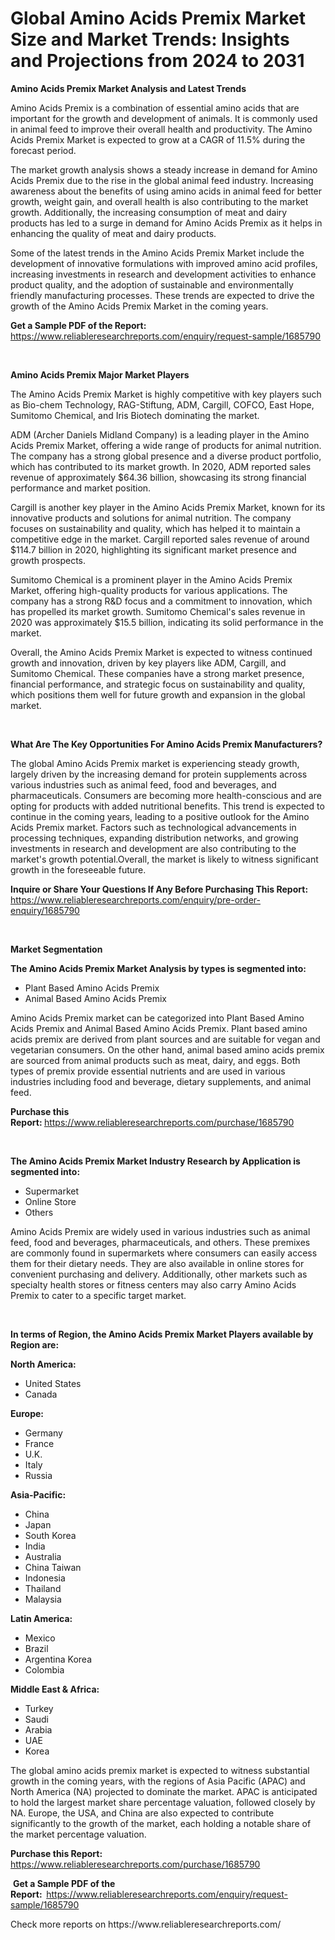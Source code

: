 <p><h1>Global Amino Acids Premix Market Size and Market Trends: Insights and Projections from 2024 to 2031</h1></p><p><strong>Amino Acids Premix Market Analysis and Latest Trends</strong></p>
<p><p>Amino Acids Premix is a combination of essential amino acids that are important for the growth and development of animals. It is commonly used in animal feed to improve their overall health and productivity. The Amino Acids Premix Market is expected to grow at a CAGR of 11.5% during the forecast period.</p><p>The market growth analysis shows a steady increase in demand for Amino Acids Premix due to the rise in the global animal feed industry. Increasing awareness about the benefits of using amino acids in animal feed for better growth, weight gain, and overall health is also contributing to the market growth. Additionally, the increasing consumption of meat and dairy products has led to a surge in demand for Amino Acids Premix as it helps in enhancing the quality of meat and dairy products.</p><p>Some of the latest trends in the Amino Acids Premix Market include the development of innovative formulations with improved amino acid profiles, increasing investments in research and development activities to enhance product quality, and the adoption of sustainable and environmentally friendly manufacturing processes. These trends are expected to drive the growth of the Amino Acids Premix Market in the coming years.</p></p>
<p><strong>Get a Sample PDF of the Report:&nbsp;</strong> <a href="https://www.reliableresearchreports.com/enquiry/request-sample/1685790">https://www.reliableresearchreports.com/enquiry/request-sample/1685790</a></p>
<p>&nbsp;</p>
<p><strong>Amino Acids Premix Major Market Players</strong></p>
<p><p>The Amino Acids Premix Market is highly competitive with key players such as Bio-chem Technology, RAG-Stiftung, ADM, Cargill, COFCO, East Hope, Sumitomo Chemical, and Iris Biotech dominating the market.</p><p>ADM (Archer Daniels Midland Company) is a leading player in the Amino Acids Premix Market, offering a wide range of products for animal nutrition. The company has a strong global presence and a diverse product portfolio, which has contributed to its market growth. In 2020, ADM reported sales revenue of approximately $64.36 billion, showcasing its strong financial performance and market position.</p><p>Cargill is another key player in the Amino Acids Premix Market, known for its innovative products and solutions for animal nutrition. The company focuses on sustainability and quality, which has helped it to maintain a competitive edge in the market. Cargill reported sales revenue of around $114.7 billion in 2020, highlighting its significant market presence and growth prospects.</p><p>Sumitomo Chemical is a prominent player in the Amino Acids Premix Market, offering high-quality products for various applications. The company has a strong R&D focus and a commitment to innovation, which has propelled its market growth. Sumitomo Chemical's sales revenue in 2020 was approximately $15.5 billion, indicating its solid performance in the market.</p><p>Overall, the Amino Acids Premix Market is expected to witness continued growth and innovation, driven by key players like ADM, Cargill, and Sumitomo Chemical. These companies have a strong market presence, financial performance, and strategic focus on sustainability and quality, which positions them well for future growth and expansion in the global market.</p></p>
<p>&nbsp;</p>
<p><strong>What Are The Key Opportunities For Amino Acids Premix Manufacturers?</strong></p>
<p><p>The global Amino Acids Premix market is experiencing steady growth, largely driven by the increasing demand for protein supplements across various industries such as animal feed, food and beverages, and pharmaceuticals. Consumers are becoming more health-conscious and are opting for products with added nutritional benefits. This trend is expected to continue in the coming years, leading to a positive outlook for the Amino Acids Premix market. Factors such as technological advancements in processing techniques, expanding distribution networks, and growing investments in research and development are also contributing to the market's growth potential.Overall, the market is likely to witness significant growth in the foreseeable future.</p></p>
<p><strong>Inquire or Share Your Questions If Any Before Purchasing This Report:</strong> <a href="https://www.reliableresearchreports.com/enquiry/pre-order-enquiry/1685790">https://www.reliableresearchreports.com/enquiry/pre-order-enquiry/1685790</a></p>
<p>&nbsp;</p>
<p><strong>Market Segmentation</strong></p>
<p><strong>The Amino Acids Premix Market Analysis by types is segmented into:</strong></p>
<p><ul><li>Plant Based Amino Acids Premix</li><li>Animal Based Amino Acids Premix</li></ul></p>
<p><p>Amino Acids Premix market can be categorized into Plant Based Amino Acids Premix and Animal Based Amino Acids Premix. Plant based amino acids premix are derived from plant sources and are suitable for vegan and vegetarian consumers. On the other hand, animal based amino acids premix are sourced from animal products such as meat, dairy, and eggs. Both types of premix provide essential nutrients and are used in various industries including food and beverage, dietary supplements, and animal feed.</p></p>
<p><strong>Purchase this Report:&nbsp;</strong><a href="https://www.reliableresearchreports.com/purchase/1685790">https://www.reliableresearchreports.com/purchase/1685790</a></p>
<p>&nbsp;</p>
<p><strong>The Amino Acids Premix Market Industry Research by Application is segmented into:</strong></p>
<p><ul><li>Supermarket</li><li>Online Store</li><li>Others</li></ul></p>
<p><p>Amino Acids Premix are widely used in various industries such as animal feed, food and beverages, pharmaceuticals, and others. These premixes are commonly found in supermarkets where consumers can easily access them for their dietary needs. They are also available in online stores for convenient purchasing and delivery. Additionally, other markets such as specialty health stores or fitness centers may also carry Amino Acids Premix to cater to a specific target market.</p></p>
<p>&nbsp;</p>
<p><strong>In terms of Region, the Amino Acids Premix Market Players available by Region are:</strong></p>
<p>
    <p> <strong> North America: </strong>
        <ul>
            <li>United States</li>
            <li>Canada</li>
        </ul>
        </p> 
    <p> <strong> Europe: </strong>
        <ul>
            <li>Germany</li>
            <li>France</li>
            <li>U.K.</li>
            <li>Italy</li>
            <li>Russia</li>
        </ul>
        </p> 
    <p> <strong> Asia-Pacific: </strong>
        <ul>
            <li>China</li>
            <li>Japan</li>
            <li>South Korea</li>
            <li>India</li>
            <li>Australia</li>
            <li>China Taiwan</li>
            <li>Indonesia</li>
            <li>Thailand</li>
            <li>Malaysia</li>
        </ul>
        </p> 
    <p> <strong> Latin America: </strong>
        <ul>
            <li>Mexico</li>
            <li>Brazil</li>
            <li>Argentina Korea</li>
            <li>Colombia</li>
        </ul>
        </p> 
    <p> <strong> Middle East & Africa: </strong>
        <ul>
            <li>Turkey</li>
            <li>Saudi</li>
            <li>Arabia</li>
            <li>UAE</li>
            <li>Korea</li>
        </ul>
    </p>
    </p>
<p><p>The global amino acids premix market is expected to witness substantial growth in the coming years, with the regions of Asia Pacific (APAC) and North America (NA) projected to dominate the market. APAC is anticipated to hold the largest market share percentage valuation, followed closely by NA. Europe, the USA, and China are also expected to contribute significantly to the growth of the market, each holding a notable share of the market percentage valuation.</p></p>
<p><strong>Purchase this Report: </strong><a href="https://www.reliableresearchreports.com/purchase/1685790">https://www.reliableresearchreports.com/purchase/1685790</a></p>
<p>&nbsp;<strong>Get a Sample PDF of the Report:&nbsp;&nbsp;</strong><a href="https://www.reliableresearchreports.com/enquiry/request-sample/1685790">https://www.reliableresearchreports.com/enquiry/request-sample/1685790</a></p>
<p><strong></strong></p>
<p>Check more reports on https://www.reliableresearchreports.com/</p>